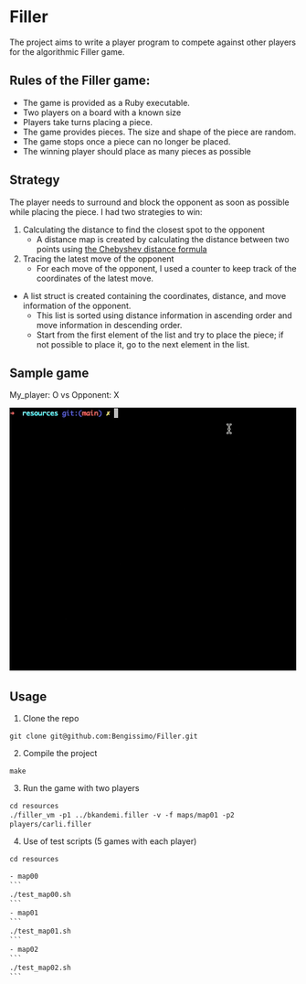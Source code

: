 # Filler

The project aims to write a player program to compete against other players for the algorithmic Filler game. 

## Rules of the Filler game:

- The game is provided as a Ruby executable.
- Two players on a board with a known size
- Players take turns placing a piece.
- The game provides pieces. The size and shape of the piece are random.
- The game stops once a piece can no longer be placed.
- The winning player should place as many pieces as possible

## Strategy

The player needs to surround and block the opponent as soon as possible while placing the piece. 
I had two strategies to win:  
1. Calculating the distance to find the closest spot to the opponent
    - A distance map is created by calculating the distance between two points using [the Chebyshev distance formula](https://iq.opengenus.org/euclidean-vs-manhattan-vs-chebyshev-distance/)
2. Tracing the latest move of the opponent
    - For each move of the opponent, I used a counter to keep track of the coordinates of the latest move.

- A list struct is created containing the coordinates, distance, and move information of the opponent.
    - This list is sorted using distance information in ascending order and move information in descending order.
    - Start from the first element of the list and try to place the piece; if not possible to place it, go to the next element in the list.

## Sample game

My_player: O vs Opponent: X

![](sample_game.gif)

## Usage

1. Clone the repo
```
git clone git@github.com:Bengissimo/Filler.git
```
2. Compile the project
```
make
```
3. Run the game with two players
```
cd resources
./filler_vm -p1 ../bkandemi.filler -v -f maps/map01 -p2 players/carli.filler
```
4. Use of test scripts (5 games with each player)
```
cd resources
```
	- map00
	```
	./test_map00.sh
	```
	- map01
	```
	./test_map01.sh
	```
	- map02
	```
	./test_map02.sh
	```
